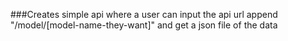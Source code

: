 ###Creates simple api where a user can input the api url append "/model/[model-name-they-want]" and get a json file of the data
